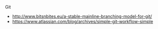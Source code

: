 



Git

* http://www.bitsnbites.eu/a-stable-mainline-branching-model-for-git/
* https://www.atlassian.com/blog/archives/simple-git-workflow-simple


